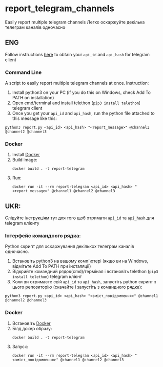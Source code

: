 # report_telegram_channels
Easily report multiple telegram channels
Легко оскаржуйте декілька телеграм каналів одночасно

## ENG

Follow instructions [here](https://core.telegram.org/api/obtaining_api_id) 
to obtain your `api_id` and `api_hash` for telegram client

### Command Line
A script to easily report multiple telegram channels at once. Instruction:

1. Install python3 on your PC (if you do this on Windows, check Add To PATH on installation)
2. Open cmd/terminal and install telethon (`pip3 install telethon`) telegram client
3. Once you get your `api_id` and `api_hash`, run the python file attached to this message like this:
```shell
python3 report.py <api_id> <api_hash> "<report_message>" @channel1 @channel2 @channel3
```

### Docker

1. Install [Docker](https://www.docker.com/)
2. Build image: 
    ```shell
    docker build . -t report-telegram
    ```
3. Run:
    ```shell
    docker run -it --rm report-telegram <api_id> <api_hash> "<report_message>" @channel1 @channel2 @channel3
    ```

## UKR:

Слідуйте інструкціям [тут](https://core.telegram.org/api/obtaining_api_id)
для того щоб отримати `api_id` та `api_hash` для telegram клієнту

### Інтерфейс командного рядка:
Python скрипт для оскаржування декількох телеграм каналів одночасно.

1. Встановіть python3 на вашому комп'ютері (якщо ви на Windows, відмітьте Add To PATH при інсталяції)
2. Відкрийте командний рядок(cmd)/термінал і встановіть telethon (`pip3 install telethon`) telegram клієнт
3. Коли ви отримаєте свій `api_id` та `api_hash`, запустіть python скрипт з цього репозиторію (скачайте і запустіть з командного рядка):
```shell
python3 report.py <api_id> <api_hash> "<зміст_повідомлення>" @channel1 @channel2 @channel3
```

### Docker

1. Встановіть [Docker](https://www.docker.com/)
2. Білд докер образу:
    ```shell
    docker build . -t report-telegram
    ```
3. Запуск:
    ```shell
    docker run -it --rm report-telegram <api_id> <api_hash> "<зміст_повідомлення>" @channel1 @channel2 @channel3
    ```